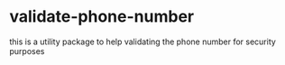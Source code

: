 # validate-phone-number

this is a utility package to help validating the phone number for security purposes
